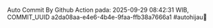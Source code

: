 Auto Commit By Github Action pada: 2025-09-29 08:42:31 WIB, COMMIT_UUID a2da08aa-e4e6-4b4e-9faa-ffb38a7666a1 #autohijau🗿

